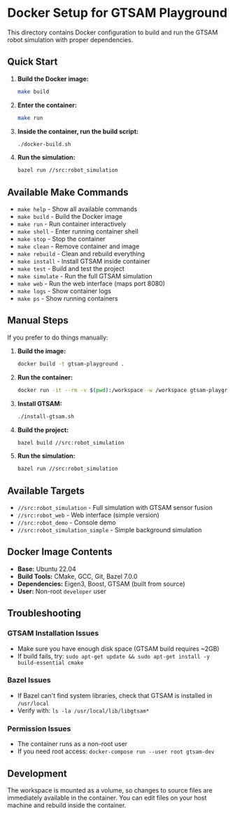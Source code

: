 # Docker Setup for GTSAM Playground

This directory contains Docker configuration to build and run the GTSAM robot simulation with proper dependencies.

## Quick Start

1. **Build the Docker image:**
   ```bash
   make build
   ```

2. **Enter the container:**
   ```bash
   make run
   ```

3. **Inside the container, run the build script:**
   ```bash
   ./docker-build.sh
   ```

4. **Run the simulation:**
   ```bash
   bazel run //src:robot_simulation
   ```

## Available Make Commands

- `make help` - Show all available commands
- `make build` - Build the Docker image
- `make run` - Run container interactively
- `make shell` - Enter running container shell
- `make stop` - Stop the container
- `make clean` - Remove container and image
- `make rebuild` - Clean and rebuild everything
- `make install` - Install GTSAM inside container
- `make test` - Build and test the project
- `make simulate` - Run the full GTSAM simulation
- `make web` - Run the web interface (maps port 8080)
- `make logs` - Show container logs
- `make ps` - Show running containers

## Manual Steps

If you prefer to do things manually:

1. **Build the image:**
   ```bash
   docker build -t gtsam-playground .
   ```

2. **Run the container:**
   ```bash
   docker run -it --rm -v $(pwd):/workspace -w /workspace gtsam-playground /bin/bash
   ```

3. **Install GTSAM:**
   ```bash
   ./install-gtsam.sh
   ```

4. **Build the project:**
   ```bash
   bazel build //src:robot_simulation
   ```

5. **Run the simulation:**
   ```bash
   bazel run //src:robot_simulation
   ```

## Available Targets

- `//src:robot_simulation` - Full simulation with GTSAM sensor fusion
- `//src:robot_web` - Web interface (simple version)
- `//src:robot_demo` - Console demo
- `//src:robot_simulation_simple` - Simple background simulation

## Docker Image Contents

- **Base:** Ubuntu 22.04
- **Build Tools:** CMake, GCC, Git, Bazel 7.0.0
- **Dependencies:** Eigen3, Boost, GTSAM (built from source)
- **User:** Non-root `developer` user

## Troubleshooting

### GTSAM Installation Issues
- Make sure you have enough disk space (GTSAM build requires ~2GB)
- If build fails, try: `sudo apt-get update && sudo apt-get install -y build-essential cmake`

### Bazel Issues
- If Bazel can't find system libraries, check that GTSAM is installed in `/usr/local`
- Verify with: `ls -la /usr/local/lib/libgtsam*`

### Permission Issues
- The container runs as a non-root user
- If you need root access: `docker-compose run --user root gtsam-dev`

## Development

The workspace is mounted as a volume, so changes to source files are immediately available in the container. You can edit files on your host machine and rebuild inside the container.
